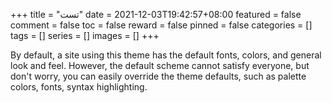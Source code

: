 +++
title = "تست"
date = 2021-12-03T19:42:57+08:00
featured = false
comment = false
toc = false
reward = false
pinned = false
categories = []
tags = []
series = []
images = []
+++

By default, a site using this theme has the default fonts, colors, and general look and feel.
However, the default scheme cannot satisfy everyone, but don't worry, you can easily override the theme defaults, such as palette colors, fonts, syntax highlighting.